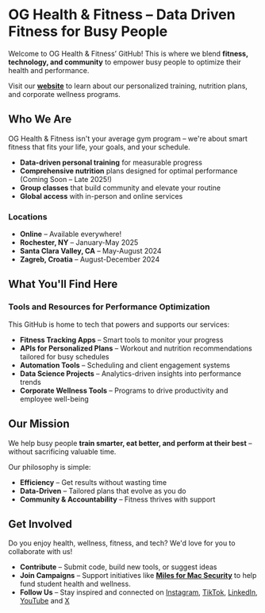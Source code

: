 # OG Health & Fitness – Data Driven Fitness for Busy People

Welcome to OG Health & Fitness’ GitHub! This is where we blend **fitness, technology, and community** to empower busy people to optimize their health and performance.

Visit our **[website](https://oliviagallucci.com/og-health-fitness/)** to learn about our personalized training, nutrition plans, and corporate wellness programs.

## Who We Are

OG Health & Fitness isn't your average gym program – we're about smart fitness that fits your life, your goals, and your schedule.

-  **Data-driven personal training** for measurable progress
-  **Comprehensive nutrition** plans designed for optimal performance (Coming Soon – Late 2025!)
-  **Group classes** that build community and elevate your routine
-  **Global access** with in-person and online services

### Locations
- **Online** – Available everywhere!
- **Rochester, NY** – January-May 2025
- **Santa Clara Valley, CA** – May-August 2024
- **Zagreb, Croatia** – August-December 2024


## What You'll Find Here  

### Tools and Resources for Performance Optimization

This GitHub is home to tech that powers and supports our services:

- **Fitness Tracking Apps** – Smart tools to monitor your progress
- **APIs for Personalized Plans** – Workout and nutrition recommendations tailored for busy schedules  
- **Automation Tools** – Scheduling and client engagement systems  
- **Data Science Projects** – Analytics-driven insights into performance trends  
- **Corporate Wellness Tools** – Programs to drive productivity and employee well-being  

## Our Mission  

We help busy people **train smarter, eat better, and perform at their best** – without sacrificing valuable time.  

Our philosophy is simple:  

-  **Efficiency** – Get results without wasting time  
-  **Data-Driven** – Tailored plans that evolve as you do  
-  **Community & Accountability** – Fitness thrives with support  

## Get Involved

Do you enjoy health, wellness, fitness, and tech? We'd love for you to collaborate with us!

- **Contribute** – Submit code, build new tools, or suggest ideas
- **Join Campaigns** – Support initiatives like [**Miles for Mac Security**](https://oliviagallucci.com/miles-for-mac-security-supporting-foss-and-aspiring-hackers/) to help fund student health and wellness.
- **Follow Us** – Stay inspired and connected on [Instagram](https://www.instagram.com/oghealthfitness/), [TikTok](https://www.tiktok.com/@oghealthfitness), [LinkedIn](https://www.linkedin.com/company/oghealthfitness/), [YouTube](https://www.youtube.com/@OGHealthAndFitness) and [X](https://x.com/oghealthfitness) 

<!--

**Here are some ideas to get you started:**

🙋‍♀️ A short introduction - what is your organization all about?
🌈 Contribution guidelines - how can the community get involved?
👩‍💻 Useful resources - where can the community find your docs? Is there anything else the community should know?
🍿 Fun facts - what does your team eat for breakfast?
🧙 Remember, you can do mighty things with the power of [Markdown](https://docs.github.com/github/writing-on-github/getting-started-with-writing-and-formatting-on-github/basic-writing-and-formatting-syntax)
-->
